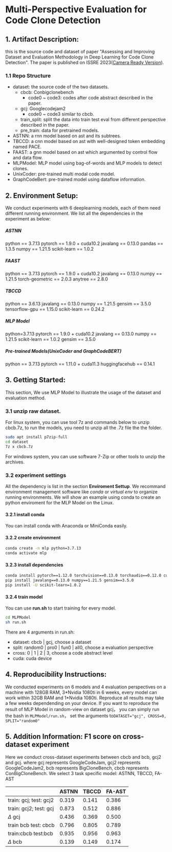 # Multi-Perspective Evaluation for Code Clone Detection
## 1. Artifact Description:
this is the source code and dataset of paper "Assessing and Improving Dataset and Evaluation
Methodology in Deep Learning for Code Clone
Detection". The paper is published on ISSRE 2023([Camera Ready Version](./paper.pdf)).
### 1.1  Repo Structure
- dataset: the source code of the two datasets.
  - cbcb: Conbigclonebench
    - code0 ~ code3: codes after code abstract described in the paper.
  - gcj:  Googlecodejam2
    - code0 ~ code3 similar to cbcb.
  - train_split: split the data into train test eval from different perspective described in the paper.
  - pre_train:  data for pretrained models.
- ASTNN: a rnn model based on ast and its subtrees.
- TBCCD: a cnn model based on ast with well-designed token embedding named PACE.
- FAAST: a gnn model based on ast which argumented by control flow and data flow.
- MLPModel: MLP model using bag-of-words and MLP models to detect clones.
- UnixCoder: pre-trained multi modal code model.
- GraphCodeBert: pre-trained model using dataflow information.


## 2. Environment Setup:
We conduct experiments with 6 deeplearning models, each of them need different running environment. We list all the dependencies in the experiment as below:
##### ASTNN
python == 3.7.13
pytorch == 1.9.0 + cuda10.2
javalang == 0.13.0
pandas == 1.3.5
numpy == 1.21.5
scikit-learn == 1.0.2
##### FAAST
python == 3.7.13
pytorch == 1.9.0 + cuda10.2
javalang == 0.13.0
numpy == 1.21.5
torch-geometric == 2.0.3
anytree == 2.8.0
##### TBCCD
python == 3.6.13
javalang == 0.13.0
numpy == 1.21.5
gensim == 3.5.0
tensorflow-gpu == 1.15.0
scikit-learn == 0.24.2
##### MLP Model
python=3.7.13
pytorch == 1.9.0 + cuda10.2
javalang == 0.13.0
numpy == 1.21.5
scikit-learn == 1.0.2
gensim == 3.5.0
##### Pre-trained Models(UnixCoder and GraphCodeBERT)
python == 3.7.13
pytorch == 1.11.0 + cuda11.3
huggingfacehub == 0.14.1


## 3.  Getting Started:
This section, We use MLP Model to illustrate the usage of the dataset and evaluation method.
### 3.1  unzip raw dataset.
For linux system, you can use tool 7z and commands below to unzip cbcb.7z, to run the models, you need to unzip all the .7z file the the folder.
```bash
sudo apt install p7zip-full
cd dataset
7z x cbcb.7z
```
For windows system, you can use software 7-Zip or other tools to unzip the archives.
### 3.2  experiment settings
All the dependency is list in the section **Enviroment Settup**.  We recommand environment management software like *conda* or *virtual env* to organize running environments.  We will show an example using conda to create an python enviroment for the MLP Model on the Linux.
#### 3.2.1 install conda
You can install conda with Anaconda or MiniConda easily.
#### 3.2.2 create environment
```bash
conda create -n mlp python=3.7.13
conda activate mlp
``` 
#### 3.2.3 install dependencies
```bash
conda install pytorch==1.12.0 torchvision==0.13.0 torchaudio==0.12.0 cudatoolkit=11.3 -c pytorch
pip install javalang==0.13.0 numpy==1.21.5 gensim==3.5.0
pip install -U scikit-learn=1.0.2
```
#### 3.2.4 train model
You can use **run.sh** to start training for every model. 
```bash
cd MLPModel
sh run.sh
``` 
There are 4 arguments in run.sh:
- dataset: cbcb | gcj, choose a dataset
- split: random0 | pro0 | fun0 | all0, choose a evaluation perspective
- cross: 0 | 1 | 2 | 3, choose a code abstract level
- cuda: cuda device


## 4. Reproducibility Instructions: 
We conducted experiments on 6 models and 4 evaluation perspectives on a machine with 128GB RAM, 3\*Nvidia 1080ti in 6 weeks, every model can work within 32GB RAM and 1\*Nvidia 1080ti.  Reproduce all results may take a few weeks dependending on your device.
If you want to reproduce the result of MLP Model in random-view on dataset gcj， you can simply run the bash in `MLPModel/run.sh`， set the arguments to`DATASET="gcj", CROSS=0, SPLIT="random0"` 



## 5. Addition Information: F1 score on cross-dataset experiment

Here we conduct cross-dataset experiments between cbcb and bcb, gcj2 and gcj.  where gcj represents GoogleCodeJam, gcj2 represents GoogleCodeJam2, bcb represents BigCloneBench, cbcb represents ConBigCloneBench.  We select 3 task specific model: ASTNN, TBCCD, FA-AST

||ASTNN|TBCCD|FA-AST|
|-|-|-|-|
|train: gcj; test: gcj2|0.319|0.141|0.386|
|train: gcj2; test: gcj|0.873|0.512|0.886|
|$\Delta$ gcj   |0.436|0.369|0.500|
|train bcb test: cbcb|0.796|0.805|0.789 |
|train:cbcb test:bcb | 0.935|0.956| 0.963|
|$\Delta$ bcb   | 0.139|0.149|0.174|




